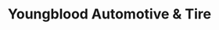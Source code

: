 ---
title: "Youngblood Automotive & Tire"
url: /johnson-city/youngblood-automotive-and-tire/
shop: car repair
---